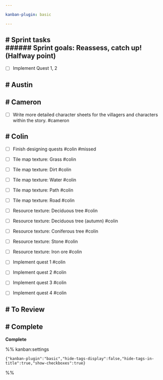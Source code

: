 ```yaml
---

kanban-plugin: basic

---
```


## # Sprint tasks<br>###### Sprint goals: Reassess, catch up! (Halfway point)

- [ ] Implement Quest 1, 2


## # Austin



## # Cameron

- [ ] Write more detailed character sheets for the villagers and characters within the story. #cameron


## # Colin

- [ ] Finish designing quests #colin #missed
- [ ] Tile map texture: Grass #colin
- [ ] Tile map texture: Dirt #colin
- [ ] Tile map texture: Water #colin
- [ ] Tile map texture: Path #colin
- [ ] Tile map texture: Road #colin
- [ ] Resource texture: Deciduous tree #colin
- [ ] Resource texture: Deciduous tree (autumn) #colin
- [ ] Resource texture: Coniferous tree #colin
- [ ] Resource texture: Stone #colin
- [ ] Resource texture: Iron ore #colin
- [ ] Implement quest 1 #colin
- [ ] Implement quest 2 #colin
- [ ] Implement quest 3 #colin
- [ ] Implement quest 4 #colin


## # To Review



## # Complete

**Complete**




%% kanban:settings
```
{"kanban-plugin":"basic","hide-tags-display":false,"hide-tags-in-title":true,"show-checkboxes":true}
```
%%